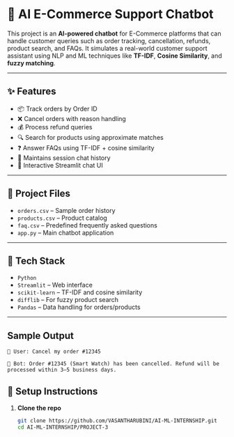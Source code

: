 # 🛒 AI E-Commerce Support Chatbot

This project is an **AI-powered chatbot** for E-Commerce platforms that can handle customer queries such as order tracking, cancellation, refunds, product search, and FAQs. It simulates a real-world customer support assistant using NLP and ML techniques like **TF-IDF**, **Cosine Similarity**, and **fuzzy matching**.

---

## ✨ Features

- 📦 Track orders by Order ID  
- ❌ Cancel orders with reason handling  
- 💰 Process refund queries  
- 🔍 Search for products using approximate matches  
- ❓ Answer FAQs using TF-IDF + cosine similarity  
- 🧠 Maintains session chat history  
- 💬 Interactive Streamlit chat UI  

---

## 📂 Project Files

- `orders.csv` – Sample order history  
- `products.csv` – Product catalog  
- `faq.csv` – Predefined frequently asked questions  
- `app.py` – Main chatbot application

---

## 🚀 Tech Stack

- `Python`  
- `Streamlit` – Web interface  
- `scikit-learn` – TF-IDF and cosine similarity  
- `difflib` – For fuzzy product search  
- `Pandas` – Data handling for orders/products

---

## Sample Output

    💬 User: Cancel my order #12345
    
    🤖 Bot: Order #12345 (Smart Watch) has been cancelled. Refund will be processed within 3–5 business days.


## 🔐 Setup Instructions

1. **Clone the repo**
   ```bash
   git clone https://github.com/VASANTHARUBINI/AI-ML-INTERNSHIP.git
   cd AI-ML-INTERNSHIP/PROJECT-3
